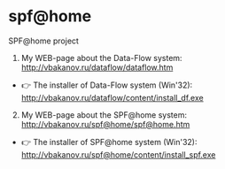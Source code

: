 # spf@home
SPF@home project 

1. My WEB-page about the Data-Flow system:
http://vbakanov.ru/dataflow/dataflow.htm

* :point_right: The installer of Data-Flow system (Win'32):
http://vbakanov.ru/dataflow/content/install_df.exe

2. My WEB-page about the SPF@home system:
http://vbakanov.ru/spf@home/spf@home.htm

* :point_right: The installer of SPF@home system (Win'32):
http://vbakanov.ru/spf@home/content/install_spf.exe
